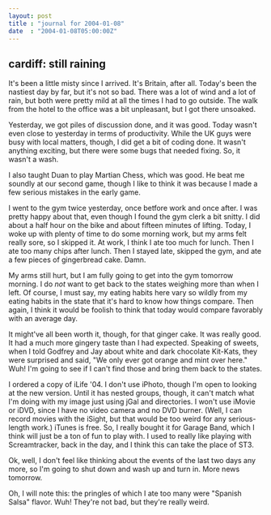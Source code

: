```yaml
---
layout: post
title : "journal for 2004-01-08"
date  : "2004-01-08T05:00:00Z"
---
```



## cardiff: still raining

It's been a little misty since I arrived.  It's Britain, after all.  Today's been the nastiest day by far, but it's not so bad.  There was a lot of wind and a lot of rain, but both were pretty mild at all the times I had to go outside. The walk from the hotel to the office was a bit unpleasant, but I got there unsoaked.

Yesterday, we got piles of discussion done, and it was good.  Today wasn't even close to yesterday in terms of productivity.  While the UK guys were busy with local matters, though, I did get a bit of coding done.  It wasn't anything exciting, but there were some bugs that needed fixing.  So, it wasn't a wash.

I also taught Duan to play Martian Chess, which was good.  He beat me soundly at our second game, though I like to think it was because I made a few serious mistakes in the early game.

I went to the gym twice yesterday, once betfore work and once after.  I was pretty happy about that, even though I found the gym clerk a bit snitty.  I did about a half hour on the bike and about fifteen minutes of lifting.  Today, I woke up with plenty of time to do some morning work, but my arms felt really sore, so I skipped it.  At work, I think I ate too much for lunch.  Then I ate too many chips after lunch.  Then I stayed late, skipped the gym, and ate a few pieces of gingerbread cake.  Damn.

My arms still hurt, but I am fully going to get into the gym tomorrow morning. I do <em>not</em> want to get back to the states weighing more than when I left.  Of course, I must say, my eating habits here vary so wildly from my eating habits in the state that it's hard to know how things compare.  Then again, I think it would be foolish to think that today would compare favorably with an average day.

It might've all been worth it, though, for that ginger cake.  It was really good.  It had a much more gingery taste than I had expected.  Speaking of sweets, when I told Godfrey and Jay about white and dark chocolate Kit-Kats, they were surprised and said, "We only ever got orange and mint over here." Wuh!  I'm going to see if I can't find those and bring them back to the states.

I ordered a copy of iLife '04.  I don't use iPhoto, though I'm open to looking at the new version.  Until it has nested groups, though, it can't match what I'm doing with my image just using jGal and directories.  I won't use iMovie or iDVD, since I have no video camera and no DVD burner.  (Well, I can record movies with the iSight, but that would be too weird for any serious-length work.)  iTunes is free.  So, I really bought it for Garage Band, which I think will just be a ton of fun to play with.  I used to really like playing with Screamtracker, back in the day, and I think this can take the place of ST3.

Ok, well, I don't feel like thinking about the events of the last two days any more, so I'm going to shut down and wash up and turn in.  More news tomorrow.

Oh, I will note this: the pringles of which I ate too many were "Spanish Salsa" flavor.  Wuh!  They're not bad, but they're really weird.

